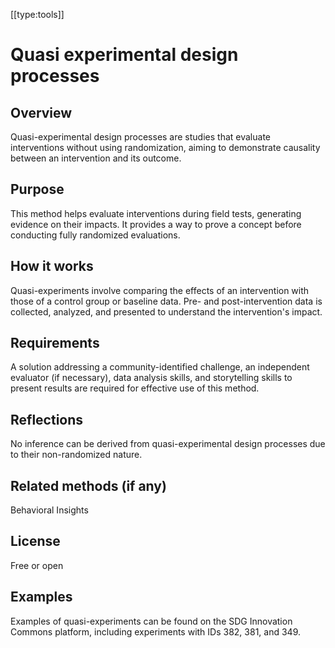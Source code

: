 [[type:tools]]

# Quasi experimental design processes

## Overview
Quasi-experimental design processes are studies that evaluate interventions without using randomization, aiming to demonstrate causality between an intervention and its outcome.

## Purpose
This method helps evaluate interventions during field tests, generating evidence on their impacts. It provides a way to prove a concept before conducting fully randomized evaluations.

## How it works
Quasi-experiments involve comparing the effects of an intervention with those of a control group or baseline data. Pre- and post-intervention data is collected, analyzed, and presented to understand the intervention's impact.

## Requirements
A solution addressing a community-identified challenge, an independent evaluator (if necessary), data analysis skills, and storytelling skills to present results are required for effective use of this method.

## Reflections
No inference can be derived from quasi-experimental design processes due to their non-randomized nature.

## Related methods (if any)
Behavioral Insights

## License
Free or open

## Examples
Examples of quasi-experiments can be found on the SDG Innovation Commons platform, including experiments with IDs 382, 381, and 349.